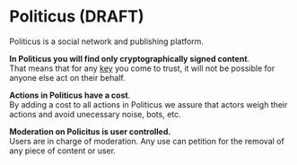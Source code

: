 # Politicus (DRAFT)

Politicus is a social network and publishing platform.

**In Politicus you will find only cryptographically signed content**.  
That means that for any [key]() you come to trust, it will not be possible for anyone else act on their behalf.

**Actions in Politicus have a cost**.  
By adding a cost to all actions in Politicus we assure that actors weigh their actions and avoid unecessary noise, bots, etc. 

**Moderation on Policitus is user controlled.**  
Users are in charge of moderation. Any use can petition for the removal of any piece of content or user.
